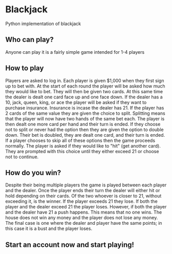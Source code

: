 # Blackjack
Python implementation of blackjack

## Who can play?
Anyone can play it is a fairly simple game intended for 1-4 players

## How to play
Players are asked to log in. Each player is given $1,000 when they first sign up to bet with. At the start of each round the player will be asked how much they would like to bet. They will then be given two cards. At this same time the dealer is dealt one card face up and one face down. If the dealer has a 10, jack, queen, king, or ace the player will be asked if they want to purchase insurance. Insurance is incase the dealer has 21. If the player has 2 cards of the same value they are given the choice to split. Splitting means that the player will now have two hands of the same bet each. The player is then dealt one more card per hand and their turn is ended. If they choose not to split or never had the option then they are given the option to double down. Their bet is doubled, they are dealt one card, and their turn is ended. If a player chooses to skip all of these options then the game proceeds normally. The player is asked if they would like to "hit" (get another card). They are prompted with this choice until they either exceed 21 or choose not to continue.

## How do you win?
Despite their being multiple players the game is played between each player and the dealer. Once the player ends their turn the dealer will either hit or hold depending on their cards. Of the two whoever is closer to 21, without exceeding it, is the winner. If the player exceeds 21 they lose. If both the player and the dealer exceed 21 the player loses. However, if both the player and the dealer have 21 a push happens. This means that no one wins. The house does not win any money and the player does not lose any money. The final case is one where the dealer and player have the same points; in this case it is a bust and the player loses. 

## Start an account now and start playing!
